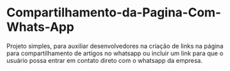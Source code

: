 # Compartilhamento-da-Pagina-Com-Whats-App
Projeto simples, para auxiliar desenvolvedores na criação de links na página para compartilhamento de artigos no whatsapp ou incluir um link para que o usuário possa entrar em contato direto com o whatsapp da empresa. 
